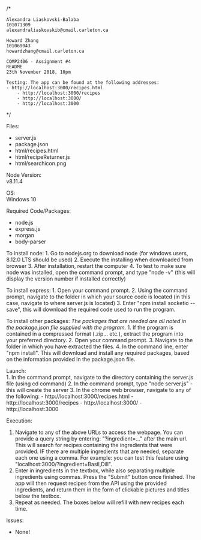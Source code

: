 /*

	Alexandra Liaskovski-Balaba
	101071309
	alexandraliaskovskib@cmail.carleton.ca
	
	Howard Zhang
	101069043
	howardzhang@cmail.carleton.ca
	
	COMP2406 - Assignment #4
	README
	23th November 2018, 10pm
	
	Testing: The app can be found at the following addresses:
	- http://localhost:3000/recipes.html
        - http://localhost:3000/recipes
        - http://localhost:3000/
        - http://localhost:3000
	
*/

Files:				
- server.js
- package.json
- html/recipes.html
- html/recipeReturner.js
- html/searchicon.png
				
Node Version:	
v8.11.4

OS:		
Windows 10

Required Code/Packages:	
- node.js
- express.js
- morgan
- body-parser

To install node:
	1. Go to nodejs.org to download node (for windows users, 8.12.0 LTS should be used)
	2. Execute the installing when downloaded from browser
	3. After installation, restart the computer
	4. To test to make sure node was installed, open the command prompt, and type "node -v" (this will display the version number if installed correctly)

To install express:
	1. Open your command prompt.
	2. Using the command prompt, navigate to the folder in which your source code is located (in this case, navigate to where server.js is located)
	3. Enter "npm install socketio --save", this will download the required code used to run the program.
        
To install other packages:
        *The packages that are needed are all noted in the package.json file supplied with the program.*
        1. If the program is contained in a compressed format (.zip... etc.), extract the program into your preferred directory.
        2. Open your command prompt.
        3. Navigate to the folder in which you have extracted the files.
        4. In the command line, enter "npm install". This will download and install any required packages, based on the information provided in the package.json file.
				

Launch:			
	1. In the command prompt, navigate to the directory containing the server.js file (using cd command)
	2. In the command prompt, type "node server.js" - this will create the server
	3. In the chrome web browser, navigate to any of the following:
            - http://localhost:3000/recipes.html
            - http://localhost:3000/recipes
            - http://localhost:3000/
            - http://localhost:3000


Execution:
			
1. Navigate to any of the above URLs to access the webpage. You can provide a query string by entering: "?ingredient=..." after the main url. This will search for recipes containing the ingredients that were provided. IF there are multiple ingredients that are needed, separate each one using a comma. For example: you can test this feature using "localhost:3000/?ingredient=Basil,Dill".
2. Enter in ingredients in the textbox, while also separating multiple ingredients using commas. Press the "Submit" button once finished. The app will then request recipes from the API using the provided ingredients, and return them in the form of clickable pictures and titles below the textbox.
3. Repeat as needed. The boxes below will refill with new recipes each time.

Issues:
- None!
